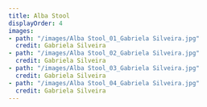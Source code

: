 ```yaml
---
title: Alba Stool
displayOrder: 4
images:
- path: "/images/Alba Stool_01_Gabriela Silveira.jpg" 
  credit: Gabriela Silveira
- path: "/images/Alba Stool_02_Gabriela Silveira.jpg" 
  credit: Gabriela Silveira
- path: "/images/Alba Stool_03_Gabriela Silveira.jpg" 
  credit: Gabriela Silveira
- path: "/images/Alba Stool_04_Gabriela Silveira.jpg"
  credit: Gabriela Silveira
---
```

